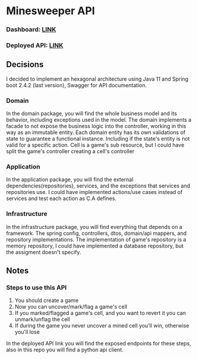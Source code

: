 # Minesweeper API

### Dashboard: [LINK](https://trello.com/b/stfoFttq/minesweeper)
### Deployed API: [LINK](https://minesweeper-1.herokuapp.com/swagger-ui.html)

## Decisions 
I decided to implement an hexagonal architecture using Java 11 and Spring boot 2.4.2 (last version),
Swagger for API documentation.

### Domain
In the domain package, you will find the whole business model and its behavior, including exceptions used in the model.
The domain implements a facade to not expose the business logic into the controller, working in this way as an immutable entity.
Each domain entity has its own validations of state to guarantee a functional instance.
Including if the state's entity is not valid for a specific action.
Cell is a game's sub resource, but I could have split the game's controller creating a cell's controller

### Application
In the application package, you will find the external dependencies(repositories), services,
and the exceptions that services and repositories use.
I could have implemented actions/use cases instead of services and test each action as C.A defines.

### Infrastructure
In the infrastructure package, you will find everything that depends on a framework.
The spring config, controllers, dtos, domain/api mappers, and repository implementations.
The implementation of game's repository is a memory repository, I could have implemented a database repository, but the assigment doesn't specify.

## Notes

### Steps to use this API

1. You should create a game
2. Now you can uncover/mark/flag a game's cell
3. If you marked/flagged a game's cell, and you want to revert it you can unmark/unflag the cell 
4. If during the game you never uncover a mined cell you'll win, otherwise you'll lose

In the deployed API link you will find the exposed endpoints for these steps,
also in this repo you will find a python api client.